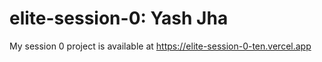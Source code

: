 # elite-session-0: Yash Jha
My session 0 project is available at https://elite-session-0-ten.vercel.app
